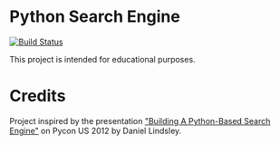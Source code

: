 # Python Search Engine

[![Build Status](https://travis-ci.org/dwayhs/python-search-engine.svg?branch=master)](https://travis-ci.org/dwayhs/python-search-engine)

This project is intended for educational purposes.

# Credits

Project inspired by the presentation ["Building A Python-Based Search Engine"](https://www.youtube.com/watch?v=cY7pE7vX6MU) on Pycon
US 2012 by Daniel Lindsley.
